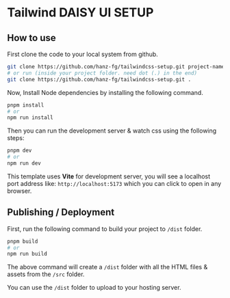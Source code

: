 # Tailwind DAISY UI SETUP

## How to use

First clone the code to your local system from github.

```bash
git clone https://github.com/hanz-fg/tailwindcss-setup.git project-name
# or run (inside your project folder. need dot (.) in the end)
git clone https://github.com/hanz-fg/tailwindcss-setup.git .
```

Now, Install Node dependencies by installing the following command.

```bash
pnpm install
# or
npm run install
```

Then you can run the development server & watch css using the following steps:

```bash
pnpm dev
# or
npm run dev
```

This template uses **Vite** for development server, you will see a localhost port address like: `http://localhost:5173` which you can click to open in any browser.

## Publishing / Deployment

First, run the following command to build your project to `/dist` folder.

```bash
pnpm build
# or
npm run build
```

The above command will create a `/dist` folder with all the HTML files & assets from the `/src` folder.

You can use the `/dist` folder to upload to your hosting server.
